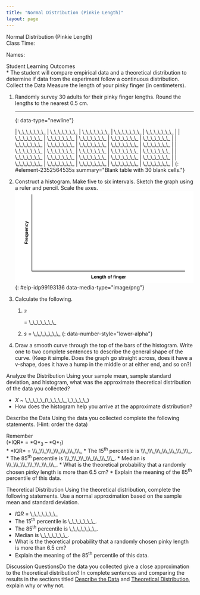 ```yaml
---
title: "Normal Distribution (Pinkie Length)"
layout: page
---
```



<div data-type="note" class="statistics lab" data-label="" markdown="1">
<div data-type="title">
Normal Distribution (Pinkie Length)
</div>
Class Time:

Names:

<div data-type="list" id="id10998330" markdown="1">
<div data-type="title">
Student Learning Outcomes
</div>
* The student will compare empirical data and a theoretical distribution to determine if data from the experiment follow a continuous distribution.

</div>
<span data-type="title">Collect the Data</span> Measure the length of your pinky finger (in centimeters).

1.  Randomly survey 30 adults for their pinky finger lengths. Round the lengths to the nearest 0.5 cm.
    * * *
    {: data-type="newline"}
    
    | \\\_\\\_\\\_\\\_\\\_\\\_\\\_ | \\\_\\\_\\\_\\\_\\\_\\\_\\\_ | \\\_\\\_\\\_\\\_\\\_\\\_\\\_ | \\\_\\\_\\\_\\\_\\\_\\\_\\\_ | \\\_\\\_\\\_\\\_\\\_\\\_\\\_ |
    | \\\_\\\_\\\_\\\_\\\_\\\_\\\_ | \\\_\\\_\\\_\\\_\\\_\\\_\\\_ | \\\_\\\_\\\_\\\_\\\_\\\_\\\_ | \\\_\\\_\\\_\\\_\\\_\\\_\\\_ | \\\_\\\_\\\_\\\_\\\_\\\_\\\_ |
    | \\\_\\\_\\\_\\\_\\\_\\\_\\\_ | \\\_\\\_\\\_\\\_\\\_\\\_\\\_ | \\\_\\\_\\\_\\\_\\\_\\\_\\\_ | \\\_\\\_\\\_\\\_\\\_\\\_\\\_ | \\\_\\\_\\\_\\\_\\\_\\\_\\\_ |
    | \\\_\\\_\\\_\\\_\\\_\\\_\\\_ | \\\_\\\_\\\_\\\_\\\_\\\_\\\_ | \\\_\\\_\\\_\\\_\\\_\\\_\\\_ | \\\_\\\_\\\_\\\_\\\_\\\_\\\_ | \\\_\\\_\\\_\\\_\\\_\\\_\\\_ |
    | \\\_\\\_\\\_\\\_\\\_\\\_\\\_ | \\\_\\\_\\\_\\\_\\\_\\\_\\\_ | \\\_\\\_\\\_\\\_\\\_\\\_\\\_ | \\\_\\\_\\\_\\\_\\\_\\\_\\\_ | \\\_\\\_\\\_\\\_\\\_\\\_\\\_ |
    | \\\_\\\_\\\_\\\_\\\_\\\_\\\_ | \\\_\\\_\\\_\\\_\\\_\\\_\\\_ | \\\_\\\_\\\_\\\_\\\_\\\_\\\_ | \\\_\\\_\\\_\\\_\\\_\\\_\\\_ | \\\_\\\_\\\_\\\_\\\_\\\_\\\_ |
    {: #element-2352564535s summary="Blank table with 30 blank cells."}

2.  Construct a histogram. Make five to six intervals. Sketch the graph using a ruler and pencil. Scale the axes. ![Blank graph with frequency on the vertical axis and length of finger on the horizontal axis.](../resources/fig-ch06_11_01N.png){: #eip-idp99193136 data-media-type="image/png"}


3.  Calculate the following.
    1.  <math xmlns="http://www.w3.org/1998/Math/MathML"> <mover accent="true"> <mi>x</mi> <mo>¯</mo> </mover> </math>
        
        = \\\_\\\_\\\_\\\_\\\_\\\_\\\_
    2.  *s* = \\\_\\\_\\\_\\\_\\\_\\\_\\\_
    {: data-number-style="lower-alpha"}

4.  Draw a smooth curve through the top of the bars of the histogram. Write one to two complete sentences to describe the general shape of the curve. (Keep it simple. Does the graph go straight across, does it have a v-shape, does it have a hump in the middle or at either end, and so on?)

<span data-type="title">Analyze the Distribution</span> Using your sample mean, sample standard deviation, and histogram, what was the approximate theoretical distribution of the data you collected?

* *X* ~ \\\_\\\_\\\_\\\_\\\_(\\\_\\\_\\\_\\\_\\\_,\\\_\\\_\\\_\\\_\\\_)
* How does the histogram help you arrive at the approximate distribution?

<span data-type="title" id="DescData2">Describe the Data</span> Using the data you collected complete the following statements. (Hint: order the data)

<div data-type="note" id="id5390377" data-label="" markdown="1">
<div data-type="title">
Remember
</div>
(*IQR* = *Q*<sub>3</sub> – *Q*<sub>1</sub>)

</div>
* *IQR* = \\\_\\\_\\\_\\\_\\\_\\\_\\\_
* The 15<sup>th</sup> percentile is \\\_\\\_\\\_\\\_\\\_\\\_\\\_.
* The 85<sup>th</sup> percentile is \\\_\\\_\\\_\\\_\\\_\\\_\\\_.
* Median is \\\_\\\_\\\_\\\_\\\_\\\_\\\_.
* What is the theoretical probability that a randomly chosen pinky length is more than 6.5 cm?
* Explain the meaning of the 85<sup>th</sup> percentile of this data.

<span data-type="title" id="TheoDist2">Theoretical Distribution</span> Using the theoretical distribution, complete the following statements. Use a normal approximation based on the sample mean and standard deviation.

* *IQR* = \\\_\\\_\\\_\\\_\\\_\\\_\\\_
* The 15<sup>th</sup> percentile is \\\_\\\_\\\_\\\_\\\_\\\_\\\_.
* The 85<sup>th</sup> percentile is \\\_\\\_\\\_\\\_\\\_\\\_\\\_.
* Median is \\\_\\\_\\\_\\\_\\\_\\\_\\\_.
* What is the theoretical probability that a randomly chosen pinky length is more than 6.5 cm?
* Explain the meaning of the 85<sup>th</sup> percentile of this data.

<span data-type="title">Discussion Questions</span>Do the data you collected give a close approximation to the theoretical distribution? In complete sentences and comparing the results in the sections titled [Describe the Data](#DescData2) and [Theoretical Distribution](#TheoDist2), explain why or why not.

</div>

